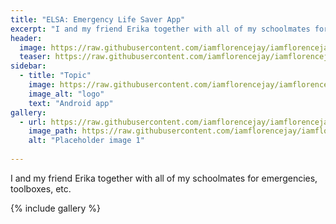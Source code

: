 ```yaml
---
title: "ELSA: Emergency Life Saver App"
excerpt: "I and my friend Erika together with all of my schoolmates for emergencies, toolboxes, etc."
header:
  image: https://raw.githubusercontent.com/iamflorencejay/iamflorencejay/florence-gh-pages/assets/img/portfolio/elsa/elsa.jpg
  teaser: https://raw.githubusercontent.com/iamflorencejay/iamflorencejay/florence-gh-pages/assets/img/portfolio/elsa/elsa.jpg
sidebar:
  - title: "Topic"
    image: https://raw.githubusercontent.com/iamflorencejay/iamflorencejay/florence-gh-pages/assets/img/portfolio/anacob/elsa.png
    image_alt: "logo"
    text: "Android app"
gallery:
  - url: https://raw.githubusercontent.com/iamflorencejay/iamflorencejay/florence-gh-pages/assets/img/portfolio/anacob/1.jpg
    image_path: https://raw.githubusercontent.com/iamflorencejay/iamflorencejay/florence-gh-pages/assets/img/portfolio/anacob/1.jpg
    alt: "Placeholder image 1"
    
---
```


I and my friend Erika together with all of my schoolmates for emergencies, toolboxes, etc.

{% include gallery %}